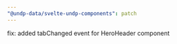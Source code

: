 ```yaml
---
"@undp-data/svelte-undp-components": patch
---
```


fix: added tabChanged event for HeroHeader component
